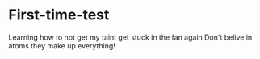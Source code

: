 # First-time-test
Learning how to not get my taint get stuck in the fan again
Don't belive in atoms they make up everything!
